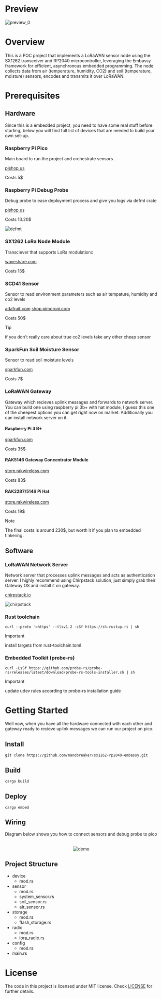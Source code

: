 # Preview

![preview_0](screenshot-0.png)

# Overview

This is a POC project that implements a LoRaWAN sensor node using the SX1262 transceiver and RP2040 microcontroller, leveraging the Embassy framework for efficient, asynchronous embedded programming.
The node collects data from air (temperature, humidity, CO2) and soil (temperature, moisture) sensors, encodes and transmits it over LoRaWAN.

# Prerequisites

## Hardware

Since this is a embedded project, you need to have some real stuff before starting,
below you will find full list of devices that are needed to build your own set-up.

### Raspberry Pi Pico
Main board to run the project and orchestrate sensors.

[pishop.us](https://www.pishop.us/product/raspberry-pi-pico-h-pre-soldered-headers/?searchid=0&search_query=raspberry+pico)

Costs 5$

### Raspberry Pi Debug Probe
Debug probe to ease deployment process and give you logs via defmt crate

[pishop.us](https://www.pishop.us/product/raspberry-pi-debug-probe/?searchid=0&search_query=debug+probe)

Costs 13.20$

![defmt](defmt.png)

### SX1262 LoRa Node Module
Transciever that supports LoRa modulationc

[waveshare.com](https://www.waveshare.com/pico-lora-sx1262-868m.htm)

Costs 15$

### SCD41 Sensor
Sensor to read environment parameters such as air tempature, humidity and co2 levels

[adafruit.com](https://www.adafruit.com/product/5190)
[shop.pimoroni.com](https://shop.pimoroni.com/products/scd41-co2-sensor-breakout?variant=39652270833747)

Costs 50$

> [!tip]
> if you don't really care about true co2 levels take any other cheap sensor

### SparkFun Soil Moisture Sensor
Sensor to read soil moisture levels

[sparkfun.com](https://www.sparkfun.com/sparkfun-soil-moisture-sensor.html)

Costs 7$

### LoRaWAN Gateway
Gateway which recieves uplink messages and forwards to network server.
You can build one using raspberry pi 3b+ with hat module,
I guess this one of the cheepest options you can get right now on market.
Additionally you can install network server on it.

#### Raspberry Pi 3 B+
[sparkfun.com](https://www.sparkfun.com/raspberry-pi-3-b.html)

Costs 35$

#### RAK5146 Gateway Concentrator Module

[store.rakwireless.com](https://store.rakwireless.com/products/wislink-concentrator-module-sx1303-rak5146-lorawan?srsltid=AfmBOopdwYmrBhz46WgJuNBcYRA39p_mSg0xEG7W_agAIl1T6sN6sCb5&variant=44502223978694)

Costs 83$ 

#### RAK2287/5146 Pi Hat
[store.rakwireless.com](https://store.rakwireless.com/products/rak2287-pi-hat?srsltid=AfmBOopF8PZMeJChOep0DyKDOSFDAUBnppkuZjseyyHE1D7t9IkgtM0_)

Costs 19$ 

> [!note]
> The final costs is around 230$, but worth it if you plan to embedded tinkering.

## Software

### LoRaWAN Network Server
Network server that processes uplink messages and acts as authentication server.
I highly recommend using Chirpstack solution, just simply grab their Gateway OS and install it on gateway.

[chirpstack.io](https://www.chirpstack.io/docs/)

![chirpstack](chirpstack.png)

### Rust toolchain

```shell
curl --proto '=https' --tlsv1.2 -sSf https://sh.rustup.rs | sh
```

> [!important]
> install targets from rust-toolchain.toml

### Embedded Toolkit (probe-rs)

```shell
curl -LsSf https://github.com/probe-rs/probe-rs/releases/latest/download/probe-rs-tools-installer.sh | sh
```

> [!important]
> update udev rules according to probe-rs installation guide

# Getting Started

Well now, when you have all the hardware connected with each other and gateway ready to recieve uplink messages we can run our project on pico.

## Install
  ```shell
  git clone https://github.com/nanobreaker/sx1262-rp2040-embassy.git
  ```

## Build
  ```shell
  cargo build
  ```

## Deploy
  ```shell
  cargo embed
  ```

## Wiring

Diagram below shows you how to connect sensors and debug probe to pico

<div style="margin-top: 2rem" align="center">
    <picture>
      <source media="(prefers-color-scheme: dark)" srcset="wiring-dark.png">
      <img alt="demo" src="wiring-light.png">
    </picture>
</div>

## Project Structure

- device
  - mod.rs
- sensor
  - mod.rs
  - system_sensor.rs
  - soil_sensor.rs
  - air_sensor.rs
- storage
  - mod.rs
  - flash_storage.rs
- radio
  - mod.rs
  - lora_radio.rs
- config
  - mod.rs
- main.rs

# License

The code in this project is licensed under MIT license. Check [LICENSE](LICENSE.md) for further
details.
